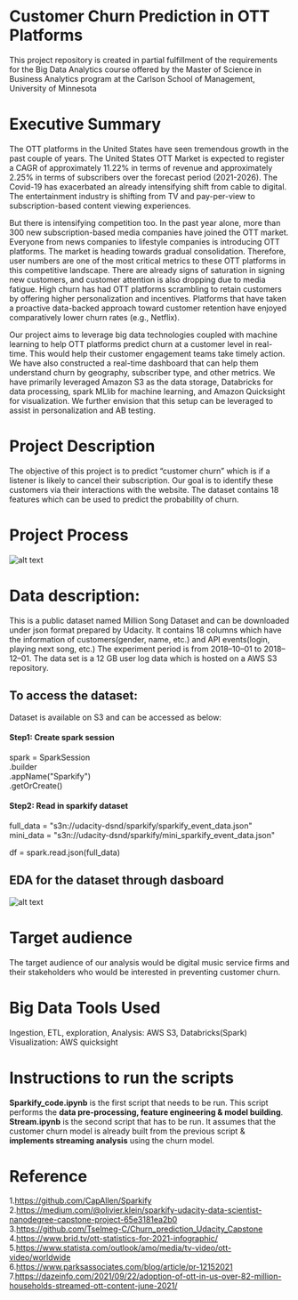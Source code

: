 # Customer Churn Prediction in OTT Platforms
This project repository is created in partial fulfillment of the requirements 
for the Big Data Analytics course offered by the Master of Science in Business Analytics 
program at the Carlson School of Management, University of Minnesota

# Executive Summary 
The OTT platforms in the United States have seen tremendous growth in the past couple of years. The United States OTT Market is expected to register a CAGR of approximately 11.22% in terms of revenue and approximately 2.25% in terms of subscribers over the forecast period (2021-2026). The Covid-19 has exacerbated an already intensifying shift from cable to digital. The entertainment industry is shifting from TV and pay-per-view to subscription-based content viewing experiences.

But there is intensifying competition too. In the past year alone, more than 300 new subscription-based media companies have joined the OTT market. Everyone from news companies to lifestyle companies is introducing OTT platforms. The market is heading towards gradual consolidation. Therefore, user numbers are one of the most critical metrics to these OTT platforms in this competitive landscape. There are already signs of saturation in signing new customers, and customer attention is also dropping due to media fatigue. High churn has had OTT platforms scrambling to retain customers by offering higher personalization and incentives. Platforms that have taken a proactive data-backed approach toward customer retention have enjoyed comparatively lower churn rates (e.g., Netflix).

Our project aims to leverage big data technologies coupled with machine learning to help OTT platforms predict churn at a customer level in real-time. This would help their customer engagement teams take timely action. We have also constructed a real-time dashboard that can help them understand churn by geography, subscriber type, and other metrics. We have primarily leveraged Amazon S3 as the data storage, Databricks for data processing, spark MLlib for machine learning, and Amazon Quicksight for visualization. We further envision that this setup can be leveraged to assist in personalization and AB testing.

# Project Description
The objective of this project is to predict “customer churn” which is if a listener is likely to cancel their subscription. Our goal is to identify these customers via their interactions with the website. The dataset contains 18 features which can be used to predict the probability of churn. 

# Project Process
![alt text](https://github.com/yufanlifrieda/MSBA6330TrendsMarket/blob/main/Project%20Structure%20%26%20EDA/Project%20Process.jpg)


# Data description: 
This is a public dataset named Million Song Dataset and can be downloaded under json format prepared by Udacity. It contains 18 columns which have the information of customers(gender, name, etc.) and API events(login, playing next song, etc.) The experiment period is from 2018–10–01 to 2018–12–01. The data set is a 12 GB user log data which is hosted on a AWS S3 repository.  

## To access the dataset:
Dataset is available on S3 and can be accessed as below:

#### Step1: Create spark session
spark = SparkSession \
         .builder \
         .appName("Sparkify") \
         .getOrCreate()

#### Step2: Read in sparkify dataset
full_data = "s3n://udacity-dsnd/sparkify/sparkify_event_data.json"<br>
mini_data = "s3n://udacity-dsnd/sparkify/mini_sparkify_event_data.json"

df = spark.read.json(full_data)

## EDA for the dataset through dasboard
![alt text](https://github.com/yufanlifrieda/MSBA6330TrendsMarket/blob/main/Project%20Structure%20%26%20EDA/Dashboard.jpg)


# Target audience
The target audience of our analysis would be digital music service firms and their stakeholders who would be interested in preventing customer churn. 

# Big Data Tools Used
Ingestion, ETL, exploration, Analysis: AWS S3, Databricks(Spark)<br>
Visualization: AWS quicksight

# Instructions to run the scripts
**Sparkify_code.ipynb** is the first script that needs to be run. This script performs the **data pre-processing, feature engineering & model building**.<br> 
**Stream.ipynb** is the second script that has to be run. It assumes that the customer churn model is already built from the previous script & **implements streaming analysis** using the churn model.

# Reference
1.https://github.com/CapAllen/Sparkify<br>
2.https://medium.com/@olivier.klein/sparkify-udacity-data-scientist-nanodegree-capstone-project-65e3181ea2b0<br>
3.https://github.com/Tselmeg-C/Churn_prediction_Udacity_Capstone<br>
4.https://www.brid.tv/ott-statistics-for-2021-infographic/<br>
5.https://www.statista.com/outlook/amo/media/tv-video/ott-video/worldwide<br>
6.https://www.parksassociates.com/blog/article/pr-12152021<br>
7.https://dazeinfo.com/2021/09/22/adoption-of-ott-in-us-over-82-million-households-streamed-ott-content-june-2021/




